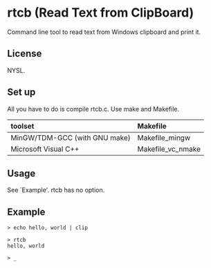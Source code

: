 rtcb (Read Text from ClipBoard)
=================================

Command line tool to read text from Windows clipboard and print it.

License
-------

NYSL.

Set up
------

All you have to do is compile rtcb.c. Use make and Makefile.

| toolset                       | Makefile          |
|:------------------------------|:------------------|
| MinGW/TDM-GCC (with GNU make) | Makefile_mingw    |
| Microsoft Visual C++          | Makefile_vc_nmake |

Usage
-----

See \`Example'. rtcb has no option.

Example
-------

    > echo hello, world | clip
    
    > rtcb
    hello, world
    
    > _
